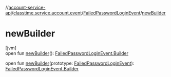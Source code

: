 //[account-service-api](../../../index.md)/[classtime.service.account.event](../index.md)/[FailedPasswordLoginEvent](index.md)/[newBuilder](new-builder.md)

# newBuilder

[jvm]\
open fun [newBuilder](new-builder.md)(): [FailedPasswordLoginEvent.Builder](-builder/index.md)

open fun [newBuilder](new-builder.md)(prototype: [FailedPasswordLoginEvent](index.md)): [FailedPasswordLoginEvent.Builder](-builder/index.md)
